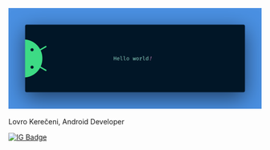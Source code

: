![](./assets/banner.png)

Lovro  Kerečeni, Android Developer

[![IG Badge](https://img.shields.io/badge/-@lovro\_kereceni-fb3958?style=flat-square&labelColor=fb3958&logo=instagram&logoColor=white)](https://www.instagram.com/lovro_kereceni)
